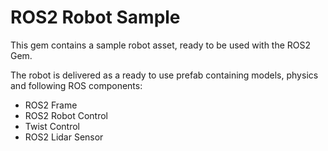 # ROS2 Robot Sample

This gem contains a sample robot asset, ready to be used with the ROS2 Gem. 

The robot is delivered as a ready to use prefab containing models, physics and following ROS components:
- ROS2 Frame
- ROS2 Robot Control
- Twist Control
- ROS2 Lidar Sensor
